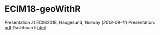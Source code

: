 # ECIM18-geoWithR
Presentation at ECIM2018, Haugesund, Norway (*2018-09-11*)
Presentation: [pdf](https://github.com/dmi3kno/ECIM18-geoWithR/blob/master/ECIM%202018%20-%20Is%20spatial%20special.pdf)
Dashboard: [html](http://rawgit.com/dmi3kno/ECIM18-geoWithR/master/ecim_dashboard_v2.html)
